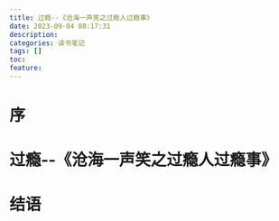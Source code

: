 ```yaml
---
title: 过瘾--《沧海一声笑之过瘾人过瘾事》
date: 2023-09-04 08:17:31
description:
categories: 读书笔记
tags: []
toc:
feature:
---
```


# 序

<!-- more -->

# 过瘾--《沧海一声笑之过瘾人过瘾事》

# 结语
